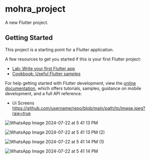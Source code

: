 # mohra_project

A new Flutter project.

## Getting Started

This project is a starting point for a Flutter application.

A few resources to get you started if this is your first Flutter project:

- [Lab: Write your first Flutter app](https://docs.flutter.dev/get-started/codelab)
- [Cookbook: Useful Flutter samples](https://docs.flutter.dev/cookbook)

For help getting started with Flutter development, view the
[online documentation](https://docs.flutter.dev/), which offers tutorials,
samples, guidance on mobile development, and a full API reference.

- Ui Screens 
https://github.com/username/repo/blob/main/path/to/image.jpeg?raw=true

![WhatsApp Image 2024-07-22 at 5 41 13 PM](https://github.com/user-attachments/assets/79a679b9-6290-4a31-8dfb-5e66706f8bd7)

![WhatsApp Image 2024-07-22 at 5 41 13 PM (2)](https://github.com/user-attachments/assets/56a2648e-6c04-449b-9e64-c35f8f45ea38)

![WhatsApp Image 2024-07-22 at 5 41 14 PM (1)](https://github.com/user-attachments/assets/6a297805-1d0d-41c8-8eb0-b02007bede7e)

![WhatsApp Image 2024-07-22 at 5 41 14 PM](https://github.com/user-attachments/assets/e1e7fd8e-5baf-4477-9dc2-64dc7b8b44b6)
